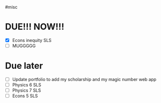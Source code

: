 #misc
# DUE!!! NOW!!!
- [x] Econs inequity SLS
- [ ] MUGGGGG
# Due later
- [ ] Update portfolio to add my scholarship and my magic number web app
- [ ] Physics 6 SLS
- [ ] Physics 7 SLS
- [ ] Econs 5 SLS